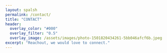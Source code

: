 ```yaml
---
layout: spalsh
permalink: /contact/
title: "CONTACT"
header:
  overlay_color: "#000"
  overlay_filter: "0.5"
  overlay_image: /assets/images/photo-1501820434261-5bb046afcf6b.jpeg
excerpt: "Reachout, we would love to connect."
---
```

